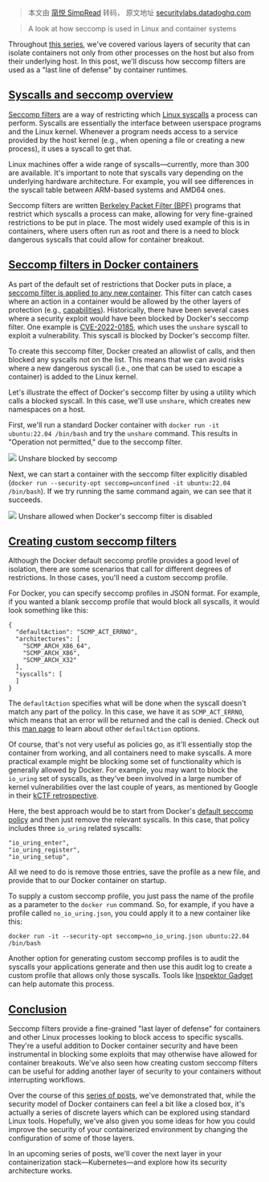 > 本文由 [简悦 SimpRead](http://ksria.com/simpread/) 转码， 原文地址 [securitylabs.datadoghq.com](https://securitylabs.datadoghq.com/articles/container-security-fundamentals-part-6/)

> A look at how seccomp is used in Linux and container systems

Throughout [this series](https://securitylabs.datadoghq.com/articles/?s=container%20security%20fundamentals), we've covered various layers of security that can isolate containers not only from other processes on the host but also from their underlying host. In this post, we'll discuss how seccomp filters are used as a "last line of defense" by container runtimes.

[Syscalls and seccomp overview](#syscalls-and-seccomp-overview)
---------------------------------------------------------------

[Seccomp filters](https://www.kernel.org/doc/html/v4.19/userspace-api/seccomp_filter.html) are a way of restricting which [Linux syscalls](https://man7.org/linux/man-pages/man2/syscall.2.html) a process can perform. Syscalls are essentially the interface between userspace programs and the Linux kernel. Whenever a program needs access to a service provided by the host kernel (e.g., when opening a file or creating a new process), it uses a syscall to get that.

Linux machines offer a wide range of syscalls—currently, more than 300 are available. It's important to note that syscalls vary depending on the underlying hardware architecture. For example, you will see differences in the syscall table between ARM-based systems and AMD64 ones.

Seccomp filters are written [Berkeley Packet Filter (BPF)](https://en.wikipedia.org/wiki/Berkeley_Packet_Filter) programs that restrict which syscalls a process can make, allowing for very fine-grained restrictions to be put in place. The most widely used example of this is in containers, where users often run as root and there is a need to block dangerous syscalls that could allow for container breakout.

[Seccomp filters in Docker containers](#seccomp-filters-in-docker-containers)
-----------------------------------------------------------------------------

As part of the default set of restrictions that Docker puts in place, a [seccomp filter is applied to any new container](https://docs.docker.com/engine/security/seccomp/). This filter can catch cases where an action in a container would be allowed by the other layers of protection (e.g., [capabilities](https://securitylabs.datadoghq.com/articles/container-security-fundamentals-part-3/)). Historically, there have been several cases where a security exploit would have been blocked by Docker's seccomp filter. One example is [CVE-2022-0185](https://blog.aquasec.com/cve-2022-0185-linux-kernel-container-escape-in-kubernetes), which uses the `unshare` syscall to exploit a vulnerability. This syscall is blocked by Docker's seccomp filter.

To create this seccomp filter, Docker created an allowlist of calls, and then blocked any syscalls not on the list. This means that we can avoid risks where a new dangerous syscall (i.e., one that can be used to escape a container) is added to the Linux kernel.

Let's illustrate the effect of Docker's seccomp filter by using a utility which calls a blocked syscall. In this case, we'll use `unshare`, which creates new namespaces on a host.

First, we'll run a standard Docker container with `docker run -it ubuntu:22.04 /bin/bash` and try the `unshare` command. This results in "Operation not permitted," due to the seccomp filter.

![](https://datadog-securitylabs.imgix.net/img/container-security-fundamentals/part-6/screenshot-1.png?auto=format&w=896&dpr=1.25) Unshare blocked by seccomp

Next, we can start a container with the seccomp filter explicitly disabled (`docker run --security-opt seccomp=unconfined -it ubuntu:22.04 /bin/bash`). If we try running the same command again, we can see that it succeeds.

![](https://datadog-securitylabs.imgix.net/img/container-security-fundamentals/part-6/screenshot-2.png?auto=format&w=896&dpr=1.25) Unshare allowed when Docker's seccomp filter is disabled

[Creating custom seccomp filters](#creating-custom-seccomp-filters)
-------------------------------------------------------------------

Although the Docker default seccomp profile provides a good level of isolation, there are some scenarios that call for different degrees of restrictions. In those cases, you'll need a custom seccomp profile.

For Docker, you can specify seccomp profiles in JSON format. For example, if you wanted a blank seccomp profile that would block all syscalls, it would look something like this:

```
{
  "defaultAction": "SCMP_ACT_ERRNO",
  "architectures": [
    "SCMP_ARCH_X86_64",
    "SCMP_ARCH_X86",
    "SCMP_ARCH_X32"
  ],
  "syscalls": [
  ]
}
```

The `defaultAction` specifies what will be done when the syscall doesn't match any part of the policy. In this case, we have it as `SCMP_ACT_ERRNO`, which means that an error will be returned and the call is denied. Check out this [man page](https://man7.org/linux/man-pages/man3/seccomp_rule_add.3.html) to learn about other `defaultAction` options.

Of course, that's not very useful as policies go, as it'll essentially stop the container from working, and all containers need to make syscalls. A more practical example might be blocking some set of functionality which is generally allowed by Docker. For example, you may want to block the `io_uring` set of syscalls, as they've been involved in a large number of kernel vulnerabilities over the last couple of years, as mentioned by Google in their [kCTF retrospective](https://security.googleblog.com/2023/06/learnings-from-kctf-vrps-42-linux.html).

Here, the best approach would be to start from Docker's [default seccomp policy](https://github.com/moby/moby/blob/master/profiles/seccomp/default.json) and then just remove the relevant syscalls. In this case, that policy includes three `io_uring` related syscalls:

```
"io_uring_enter",
"io_uring_register",
"io_uring_setup",
```

All we need to do is remove those entries, save the profile as a new file, and provide that to our Docker container on startup.

To supply a custom seccomp profile, you just pass the name of the profile as a parameter to the `docker run` command. So, for example, if you have a profile called `no_io_uring.json`, you could apply it to a new container like this:

```
docker run -it --security-opt seccomp=no_io_uring.json ubuntu:22.04 /bin/bash
```

Another option for generating custom seccomp profiles is to audit the syscalls your applications generate and then use this audit log to create a custom profile that allows only those syscalls. Tools like [Inspektor Gadget](https://www.inspektor-gadget.io/docs/latest/gadgets/advise/seccomp-profile/) can help automate this process.

[Conclusion](#conclusion)
-------------------------

Seccomp filters provide a fine-grained "last layer of defense" for containers and other Linux processes looking to block access to specific syscalls. They're a useful addition to Docker container security and have been instrumental in blocking some exploits that may otherwise have allowed for container breakouts. We've also seen how creating custom seccomp filters can be useful for adding another layer of security to your containers without interrupting workflows.

Over the course of this [series of posts](https://securitylabs.datadoghq.com/articles/?s=container%20security%20fundamentals), we've demonstrated that, while the security model of Docker containers can feel a bit like a closed box, it's actually a series of discrete layers which can be explored using standard Linux tools. Hopefully, we've also given you some ideas for how you could improve the security of your containerized environment by changing the configuration of some of those layers.

In an upcoming series of posts, we'll cover the next layer in your containerization stack—Kubernetes—and explore how its security architecture works.